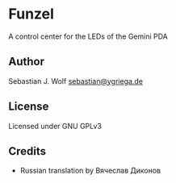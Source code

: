 # Funzel
A control center for the LEDs of the Gemini PDA

## Author
Sebastian J. Wolf [sebastian@ygriega.de](mailto:sebastian@ygriega.de)

## License
Licensed under GNU GPLv3

## Credits
- Russian translation by Вячеслав Диконов
